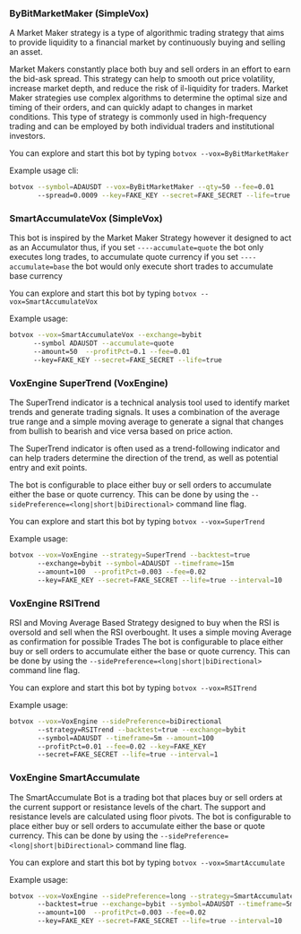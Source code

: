 
### ByBitMarketMaker (SimpleVox)

A Market Maker strategy is a type of algorithmic trading strategy that aims to provide 
liquidity to a financial market  by continuously buying and selling an asset.

Market Makers constantly place both buy and sell orders in an effort to earn the bid-ask spread. 
This strategy can help to smooth out price volatility, increase market depth, and reduce the risk of il-liquidity for traders.
Market Maker strategies use complex algorithms to determine the optimal size and timing of their orders, and can quickly adapt to changes in market conditions. 
This type of strategy is commonly used in high-frequency trading and can be employed by both individual traders and institutional investors.

You can explore and start this bot by typing ``botvox --vox=ByBitMarketMaker``

Example usage cli:
```bash
botvox --symbol=ADAUSDT --vox=ByBitMarketMaker --qty=50 --fee=0.01 
       --spread=0.0009 --key=FAKE_KEY --secret=FAKE_SECRET --life=true
```

### SmartAccumulateVox (SimpleVox)

This bot is inspired by the Market Maker Strategy however it designed to act as an Accumulator thus,
if you set ``----accumulate=quote`` the bot only executes long trades, to accumulate quote currency 
if you set ``----accumulate=base``  the bot would only execute short trades to accumulate base currency

You can explore and start this bot by typing ``botvox --vox=SmartAccumulateVox``

Example usage:
```bash
botvox --vox=SmartAccumulateVox --exchange=bybit 
      --symbol ADAUSDT --accumulate=quote 
      --amount=50  --profitPct=0.1 --fee=0.01 
      --key=FAKE_KEY --secret=FAKE_SECRET --life=true
```


### VoxEngine SuperTrend (VoxEngine)

The SuperTrend indicator is a technical analysis tool used to identify market trends and generate trading signals.
It uses a combination of the average true range and a simple moving average to generate a signal that
changes from bullish to bearish and vice versa based on price action.

The SuperTrend indicator is often used as a trend-following indicator and can help traders determine
the direction of the trend, as well as potential entry and exit points.

The bot is configurable to place either buy or sell orders to accumulate either the base or quote currency.
This can be done by using the ```--sidePreference=<long|short|biDirectional>``` command line flag.

You can explore and start this bot by typing ``botvox --vox=SuperTrend``

Example usage:
```bash
botvox --vox=VoxEngine --strategy=SuperTrend --backtest=true 
       --exchange=bybit --symbol=ADAUSDT --timeframe=15m 
       --amount=100  --profitPct=0.003 --fee=0.02 
       --key=FAKE_KEY --secret=FAKE_SECRET --life=true --interval=10
```


### VoxEngine RSITrend

RSI and Moving Average Based Strategy designed to buy when the RSI is oversold and sell when the RSI overbought.
It uses a simple moving Average as confirmation for possible Trades
The bot is configurable to place either buy or sell orders to accumulate either the base or quote currency.
This can be done by using the ```--sidePreference=<long|short|biDirectional>``` command line flag.

You can explore and start this bot by typing ``botvox --vox=RSITrend``

Example usage:
```bash
botvox --vox=VoxEngine --sidePreference=biDirectional 
       --strategy=RSITrend --backtest=true --exchange=bybit 
       --symbol=ADAUSDT --timeframe=5m --amount=100  
       --profitPct=0.01 --fee=0.02 --key=FAKE_KEY 
       --secret=FAKE_SECRET --life=true --interval=1

```


### VoxEngine SmartAccumulate

The SmartAccumulate Bot is a trading bot that places buy or sell orders at the current support or resistance levels of the chart.
The support and resistance levels are calculated using floor pivots.
The bot is configurable to place either buy or sell orders to accumulate either the base or quote currency.
This can be done by using the ```--sidePreference=<long|short|biDirectional>``` command line flag.

You can explore and start this bot by typing ``botvox --vox=SmartAccumulate``

Example usage:
```bash
botvox --vox=VoxEngine --sidePreference=long --strategy=SmartAccumulate 
       --backtest=true --exchange=bybit --symbol=ADAUSDT --timeframe=5m
       --amount=100  --profitPct=0.003 --fee=0.02 
       --key=FAKE_KEY --secret=FAKE_SECRET --life=true --interval=10
```
